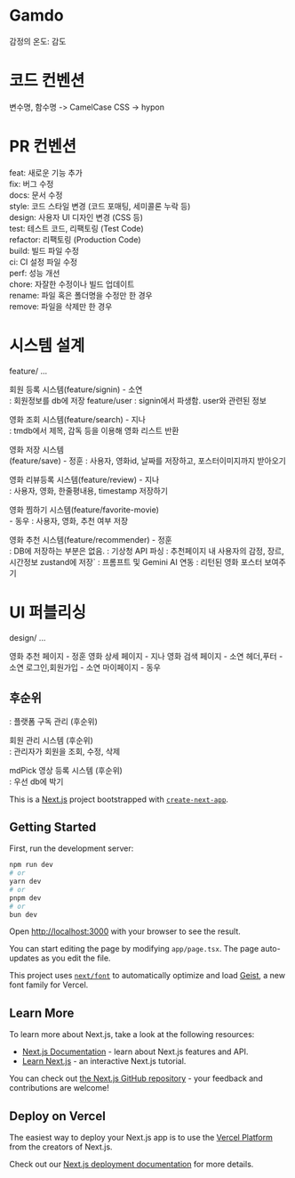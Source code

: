 # Gamdo

감정의 온도: 감도

# 코드 컨벤션

변수명, 함수명 -> CamelCase
CSS -> hypon

# PR 컨벤션

feat: 새로운 기능 추가 <br >
fix: 버그 수정<br >
docs: 문서 수정<br >
style: 코드 스타일 변경 (코드 포매팅, 세미콜론 누락 등)<br >
design: 사용자 UI 디자인 변경 (CSS 등)<br >
test: 테스트 코드, 리팩토링 (Test Code)<br >
refactor: 리팩토링 (Production Code)<br >
build: 빌드 파일 수정<br >
ci: CI 설정 파일 수정<br >
perf: 성능 개선<br >
chore: 자잘한 수정이나 빌드 업데이트<br >
rename: 파일 혹은 폴더명을 수정만 한 경우<br >
remove: 파일을 삭제만 한 경우<br >

# 시스템 설계

feature/ ...

회원 등록 시스템(feature/signin) - 소연<br >
: 회원정보를 db에 저장
feature/user
: signin에서 파생함. user와 관련된 정보<br >

영화 조회 시스템(feature/search) - 지나<br >
: tmdb에서 제목, 감독 등을 이용해 영화 리스트 반환<br >

영화 저장 시스템<br >(feature/save) - 정훈
: 사용자, 영화id, 날짜를 저장하고, 포스터이미지까지 받아오기<br >

영화 리뷰등록 시스템(feature/review) - 지나<br >
: 사용자, 영화, 한줄평내용, timestamp 저장하기<br >

영화 찜하기 시스템(feature/favorite-movie)<br > - 동우
: 사용자, 영화, 추천 여부 저장<br >

영화 추천 시스템(feature/recommender) - 정훈<br >
: DB에 저장하는 부분은 없음.
: 기상청 API 파싱
: 추천페이지 내 사용자의 감정, 장르, 시간정보 zustand에 저장`
: 프롬프트 및 Gemini AI 연동
: 리턴된 영화 포스터 보여주기

# UI 퍼블리싱

design/ ...

영화 추천 페이지 - 정훈
영화 상세 페이지 - 지나
영화 검색 페이지 - 소연
헤더,푸터 - 소연
로그인,회원가입 - 소연
마이페이지 - 동우

## 후순위

: 플랫폼 구독 관리 (후순위)<br >

회원 관리 시스템 (후순위)<br >
: 관리자가 회원을 조회, 수정, 삭제<br >

mdPick 영상 등록 시스템 (후순위)<br >
: 우선 db에 박기 <br >

This is a [Next.js](https://nextjs.org) project bootstrapped with [`create-next-app`](https://nextjs.org/docs/app/api-reference/cli/create-next-app).

## Getting Started

First, run the development server:

```bash
npm run dev
# or
yarn dev
# or
pnpm dev
# or
bun dev
```

Open [http://localhost:3000](http://localhost:3000) with your browser to see the result.

You can start editing the page by modifying `app/page.tsx`. The page auto-updates as you edit the file.

This project uses [`next/font`](https://nextjs.org/docs/app/building-your-application/optimizing/fonts) to automatically optimize and load [Geist](https://vercel.com/font), a new font family for Vercel.

## Learn More

To learn more about Next.js, take a look at the following resources:

- [Next.js Documentation](https://nextjs.org/docs) - learn about Next.js features and API.
- [Learn Next.js](https://nextjs.org/learn) - an interactive Next.js tutorial.

You can check out [the Next.js GitHub repository](https://github.com/vercel/next.js) - your feedback and contributions are welcome!

## Deploy on Vercel

The easiest way to deploy your Next.js app is to use the [Vercel Platform](https://vercel.com/new?utm_medium=default-template&filter=next.js&utm_source=create-next-app&utm_campaign=create-next-app-readme) from the creators of Next.js.

Check out our [Next.js deployment documentation](https://nextjs.org/docs/app/building-your-application/deploying) for more details.
